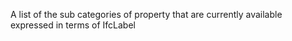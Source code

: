A list of the sub categories of property that are currently available expressed in terms of IfcLabel